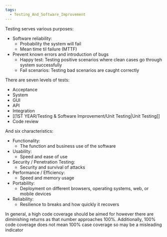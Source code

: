 ```yaml
---
tags:
  - Testing_And_Software_Improvement
---
```

Testing serves various purposes:
- Software reliability:
	- Probability the system will fail
	- Mean time til failure (MTTF)
- Prevent known errors and introduction of bugs
	- Happy test: Testing positive scenarios where clean cases go through system successfully
	- Fail scenarios: Testing bad scenarios are caught correctly


There are seven levels of tests:
- Acceptance
- System
- GUI
- API
- Integration
- [[1ST YEAR/Testing & Software Improvement/Unit Testing|Unit Testing]]
- Code review

And six characteristics:
- Functionality:
	- The function and business use of the software
- Usability:
	- Speed and ease of use
- Security / Penetration Testing:
	- Security and survival of attacks
- Performance / Efficiency:
	- Speed and memory usage
- Portability:
	- Deployment on different browsers, operating systems, web, or mobile devices
- Reliability:
	- Resilience to breaks and how quickly it recovers

In general, a high code coverage should be aimed for however there are diminishing returns as that number approaches 100%. Additionally, 100% code coverage does not mean 100% case coverage so may be a misleading indicator